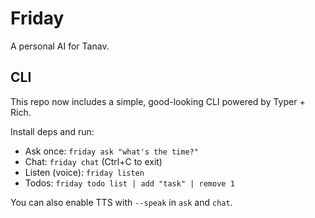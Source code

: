 # Friday

A personal AI for Tanav.

## CLI

This repo now includes a simple, good-looking CLI powered by Typer + Rich.

Install deps and run:

- Ask once: `friday ask "what's the time?"`
- Chat: `friday chat` (Ctrl+C to exit)
- Listen (voice): `friday listen`
- Todos: `friday todo list | add "task" | remove 1`

You can also enable TTS with `--speak` in `ask` and `chat`.
